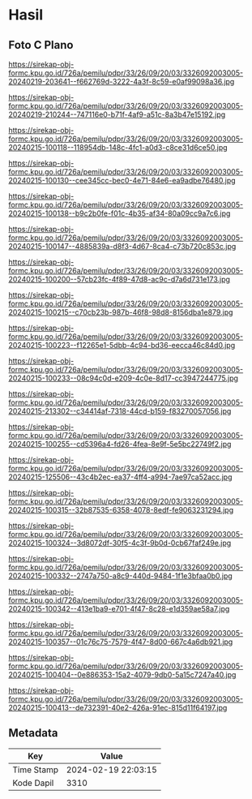 # Hasil

## Foto C Plano

https://sirekap-obj-formc.kpu.go.id/726a/pemilu/pdpr/33/26/09/20/03/3326092003005-20240219-203641--f662769d-3222-4a3f-8c59-e0af99098a36.jpg

https://sirekap-obj-formc.kpu.go.id/726a/pemilu/pdpr/33/26/09/20/03/3326092003005-20240219-210244--747116e0-b71f-4af9-a51c-8a3b47e15192.jpg

https://sirekap-obj-formc.kpu.go.id/726a/pemilu/pdpr/33/26/09/20/03/3326092003005-20240215-100118--118954db-148c-4fc1-a0d3-c8ce31d6ce50.jpg

https://sirekap-obj-formc.kpu.go.id/726a/pemilu/pdpr/33/26/09/20/03/3326092003005-20240215-100130--cee345cc-bec0-4e71-84e6-ea9adbe76480.jpg

https://sirekap-obj-formc.kpu.go.id/726a/pemilu/pdpr/33/26/09/20/03/3326092003005-20240215-100138--b9c2b0fe-f01c-4b35-af34-80a09cc9a7c6.jpg

https://sirekap-obj-formc.kpu.go.id/726a/pemilu/pdpr/33/26/09/20/03/3326092003005-20240215-100147--4885839a-d8f3-4d67-8ca4-c73b720c853c.jpg

https://sirekap-obj-formc.kpu.go.id/726a/pemilu/pdpr/33/26/09/20/03/3326092003005-20240215-100200--57cb23fc-4f89-47d8-ac9c-d7a6d731e173.jpg

https://sirekap-obj-formc.kpu.go.id/726a/pemilu/pdpr/33/26/09/20/03/3326092003005-20240215-100215--c70cb23b-987b-46f8-98d8-8156dba1e879.jpg

https://sirekap-obj-formc.kpu.go.id/726a/pemilu/pdpr/33/26/09/20/03/3326092003005-20240215-100223--f12265e1-5dbb-4c94-bd36-eecca46c84d0.jpg

https://sirekap-obj-formc.kpu.go.id/726a/pemilu/pdpr/33/26/09/20/03/3326092003005-20240215-100233--08c94c0d-e209-4c0e-8d17-cc3947244775.jpg

https://sirekap-obj-formc.kpu.go.id/726a/pemilu/pdpr/33/26/09/20/03/3326092003005-20240215-213302--c34414af-7318-44cd-b159-f83270057056.jpg

https://sirekap-obj-formc.kpu.go.id/726a/pemilu/pdpr/33/26/09/20/03/3326092003005-20240215-100255--cd5396a4-fd26-4fea-8e9f-5e5bc22749f2.jpg

https://sirekap-obj-formc.kpu.go.id/726a/pemilu/pdpr/33/26/09/20/03/3326092003005-20240215-125506--43c4b2ec-ea37-4ff4-a994-7ae97ca52acc.jpg

https://sirekap-obj-formc.kpu.go.id/726a/pemilu/pdpr/33/26/09/20/03/3326092003005-20240215-100315--32b87535-6358-4078-8edf-fe9063231294.jpg

https://sirekap-obj-formc.kpu.go.id/726a/pemilu/pdpr/33/26/09/20/03/3326092003005-20240215-100324--3d8072df-30f5-4c3f-9b0d-0cb67faf249e.jpg

https://sirekap-obj-formc.kpu.go.id/726a/pemilu/pdpr/33/26/09/20/03/3326092003005-20240215-100332--2747a750-a8c9-440d-9484-1f1e3bfaa0b0.jpg

https://sirekap-obj-formc.kpu.go.id/726a/pemilu/pdpr/33/26/09/20/03/3326092003005-20240215-100342--413e1ba9-e701-4f47-8c28-e1d359ae58a7.jpg

https://sirekap-obj-formc.kpu.go.id/726a/pemilu/pdpr/33/26/09/20/03/3326092003005-20240215-100357--01c76c75-7579-4f47-8d00-667c4a6db921.jpg

https://sirekap-obj-formc.kpu.go.id/726a/pemilu/pdpr/33/26/09/20/03/3326092003005-20240215-100404--0e886353-15a2-4079-9db0-5a15c7247a40.jpg

https://sirekap-obj-formc.kpu.go.id/726a/pemilu/pdpr/33/26/09/20/03/3326092003005-20240215-100413--de732391-40e2-426a-91ec-815d11f64197.jpg


## Metadata

| Key        | Value               |
| ---------- | ------------------- |
| Time Stamp | 2024-02-19 22:03:15 |
| Kode Dapil | 3310                |



